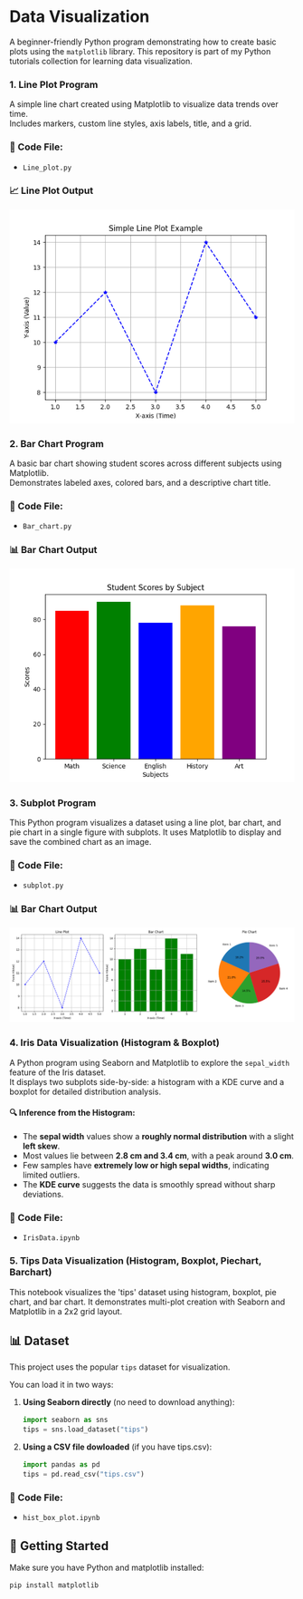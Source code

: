 # Data Visualization

A beginner-friendly Python program demonstrating how to create basic plots using the `matplotlib` library.
This repository is part of my Python tutorials collection for learning data visualization.

### 1. Line Plot Program
A simple line chart created using Matplotlib to visualize data trends over time.  
Includes markers, custom line styles, axis labels, title, and a grid.
### 🔧 Code File:
- `Line_plot.py`
### 📈 Line Plot Output
![Line Plot](Images/line_plot.png)

### 2. Bar Chart Program
A basic bar chart showing student scores across different subjects using Matplotlib.  
Demonstrates labeled axes, colored bars, and a descriptive chart title.
### 🔧 Code File:
- `Bar_chart.py`
### 📊 Bar Chart Output
![Bar Chart](Images/bar_chart.png)

### 3. Subplot Program
This Python program visualizes a dataset using a line plot, bar chart, and pie chart in a single figure with subplots. It uses Matplotlib to display and save the combined chart as an image.
### 🔧 Code File:
- `subplot.py`
### 📊 Bar Chart Output
![Subpot](Images/subplots_combined.png)

### 4. Iris Data Visualization (Histogram & Boxplot)

A Python program using Seaborn and Matplotlib to explore the `sepal_width` feature of the Iris dataset.  
It displays two subplots side-by-side: a histogram with a KDE curve and a boxplot for detailed distribution analysis.

#### 🔍 Inference from the Histogram:
- The **sepal width** values show a **roughly normal distribution** with a slight **left skew**.
- Most values lie between **2.8 cm and 3.4 cm**, with a peak around **3.0 cm**.
- Few samples have **extremely low or high sepal widths**, indicating limited outliers.
- The **KDE curve** suggests the data is smoothly spread without sharp deviations.

### 🔧 Code File:
- `IrisData.ipynb`

### 5. Tips Data Visualization (Histogram, Boxplot, Piechart, Barchart)
This notebook visualizes the 'tips' dataset using histogram, boxplot, pie chart, and bar chart.
It demonstrates multi-plot creation with Seaborn and Matplotlib in a 2x2 grid layout.

## 📊 Dataset

This project uses the popular `tips` dataset for visualization.

You can load it in two ways:

1. **Using Seaborn directly** (no need to download anything):
   ```python
   import seaborn as sns
   tips = sns.load_dataset("tips")
2. **Using a CSV file dowloaded** (if you have tips.csv):
    ```python
   import pandas as pd
   tips = pd.read_csv("tips.csv")


### 🔧 Code File:
- `hist_box_plot.ipynb`

## 🚀 Getting Started

Make sure you have Python and matplotlib installed:

```bash
pip install matplotlib

